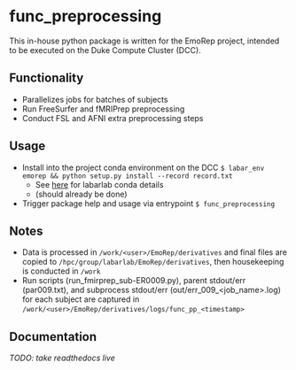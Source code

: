 # func_preprocessing
This in-house python package is written for the EmoRep project, intended to be executed on the Duke Compute Cluster (DCC).

## Functionality
- Parallelizes jobs for batches of subjects
- Run FreeSurfer and fMRIPrep preprocessing
- Conduct FSL and AFNI extra preprocessing steps

## Usage
- Install into the project conda environment on the DCC `$ labar_env emorep && python setup.py install --record record.txt`
    - See [here](https://github.com/labarlab/conda_dcc) for labarlab conda details
    - (should already be done)
- Trigger package help and usage via entrypoint `$ func_preprocessing`

## Notes
- Data is processed in `/work/<user>/EmoRep/derivatives` and final files are copied to `/hpc/group/labarlab/EmoRep/derivatives`, then housekeeping is conducted in `/work`
- Run scripts (run_fmirprep_sub-ER0009.py), parent stdout/err (par009.txt), and subprocess stdout/err (out/err_009_<job_name>.log) for each subject are captured in `/work/<user>/EmoRep/derivatives/logs/func_pp_<timestamp>`

## Documentation
_TODO: take readthedocs live_
